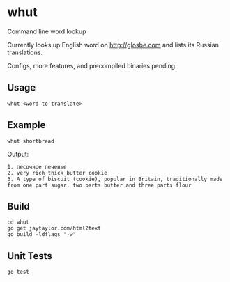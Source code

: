 # whut
Command line word lookup

Currently looks up English word on http://glosbe.com and lists its Russian translations.

Configs, more features, and precompiled binaries pending.

## Usage
```
whut <word to translate>
```

## Example
```
whut shortbread
```
Output:
```
1. песочное печенье
2. very rich thick butter cookie
3. A type of biscuit (cookie), popular in Britain, traditionally made from one part sugar, two parts butter and three parts flour
```
## Build
```
cd whut
go get jaytaylor.com/html2text
go build -ldflags "-w"
```
## Unit Tests
```
go test
```
